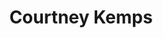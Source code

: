 ---
title: "Courtney Kemps"
presenter_id: courtney_kemps
layout: member_all_publications
permalink: /member_full_publications/:presenter_id/
---